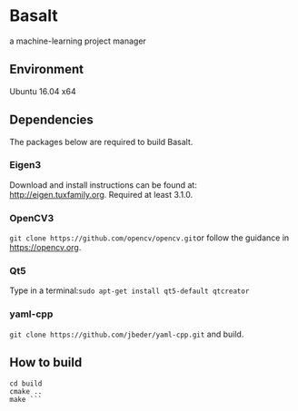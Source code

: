 # Basalt
a machine-learning project manager

## Environment
Ubuntu 16.04 x64

## Dependencies
The packages below are required to build Basalt.

### Eigen3
Download and install instructions can be found at: http://eigen.tuxfamily.org. Required at least 3.1.0.

### OpenCV3
```git clone https://github.com/opencv/opencv.git```or follow the guidance in https://opencv.org.

### Qt5
Type in a terminal:```sudo apt-get install qt5-default qtcreator```

### yaml-cpp
```git clone https://github.com/jbeder/yaml-cpp.git```  and build.

## How to build
```mkdir build 
cd build 
cmake .. 
make ```
